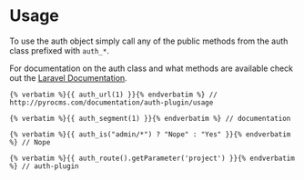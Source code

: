 # Usage

To use the auth object simply call any of the public methods from the auth class prefixed with `auth_*`.

For documentation on the auth class and what methods are available check out the [Laravel Documentation](https://laravel.com/docs/5.1/auths).

    {% verbatim %}{{ auth_url(1) }}{% endverbatim %} // http://pyrocms.com/documentation/auth-plugin/usage

    {% verbatim %}{{ auth_segment(1) }}{% endverbatim %} // documentation

    {% verbatim %}{{ auth_is("admin/*") ? "Nope" : "Yes" }}{% endverbatim %} // Nope

    {% verbatim %}{{ auth_route().getParameter('project') }}{% endverbatim %} // auth-plugin
